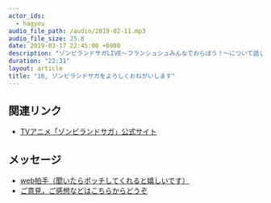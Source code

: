 ```yaml
---
actor_ids:
  - hagyou
audio_file_path: /audio/2019-02-11.mp3
audio_file_size: 25.8
date: 2019-03-17 22:45:00 +0900
description: "ゾンビランドサガLIVE～フランシュシュみんなでおらぼう！～について話しました。"
duration: "22:31"
layout: article
title: "16, ゾンビランドサガをよろしくおねがいします"
---
```


## 関連リンク

- [TVアニメ「ゾンビランドサガ」公式サイト](https://zombielandsaga.com/)

## メッセージ

- [web拍手（聞いたらポッチしてくれると嬉しいです）](http://clap.webclap.com/clap.php?id=hagyou)
- [ご意見，ご感想などはこちらからどうぞ](https://docs.google.com/forms/d/e/1FAIpQLSc0LScoyM6ARyFxh8_HlyONtgfaFQRQhnTBl1_pg-gU_VmqWA/viewform?usp=sf_link)
